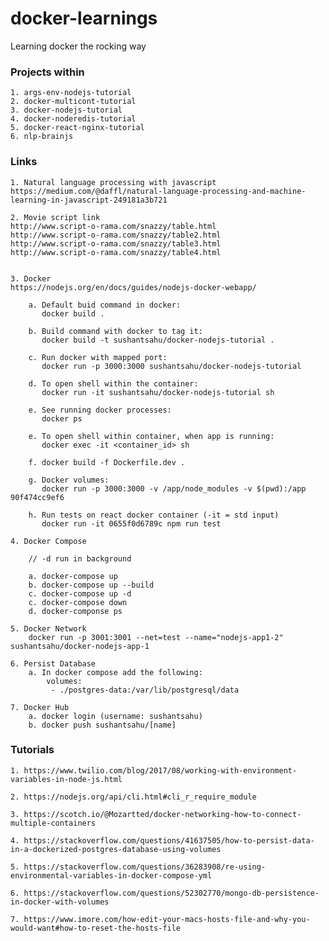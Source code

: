 # docker-learnings

Learning docker the rocking way

### Projects within

	1. args-env-nodejs-tutorial
	2. docker-multicont-tutorial
	3. docker-nodejs-tutorial
	4. docker-noderedis-tutorial
	5. docker-react-nginx-tutorial
	6. nlp-brainjs	

### Links

	1. Natural language processing with javascript
	https://medium.com/@daffl/natural-language-processing-and-machine-learning-in-javascript-249181a3b721

	2. Movie script link 
	http://www.script-o-rama.com/snazzy/table.html
	http://www.script-o-rama.com/snazzy/table2.html
	http://www.script-o-rama.com/snazzy/table3.html
	http://www.script-o-rama.com/snazzy/table4.html


	3. Docker
	https://nodejs.org/en/docs/guides/nodejs-docker-webapp/

		a. Default buid command in docker:
		   docker build .

		b. Build command with docker to tag it:
		   docker build -t sushantsahu/docker-nodejs-tutorial .

		c. Run docker with mapped port:
		   docker run -p 3000:3000 sushantsahu/docker-nodejs-tutorial

		d. To open shell within the container:
		   docker run -it sushantsahu/docker-nodejs-tutorial sh

		e. See running docker processes:
		   docker ps

		e. To open shell within container, when app is running:
		   docker exec -it <container_id> sh  

		f. docker build -f Dockerfile.dev .

		g. Docker volumes:
		   docker run -p 3000:3000 -v /app/node_modules -v $(pwd):/app 90f474cc9ef6

		h. Run tests on react docker container (-it = std input)
		   docker run -it 0655f0d6789c npm run test

	4. Docker Compose

		// -d run in background

		a. docker-compose up
		b. docker-compose up --build
		c. docker-compose up -d
		c. docker-compose down 
		d. docker-componse ps
		
	5. Docker Network
		docker run -p 3001:3001 --net=test --name="nodejs-app1-2" sushantsahu/docker-nodejs-app-1
		
	6. Persist Database
		a. In docker compose add the following:
			volumes:
			 - ./postgres-data:/var/lib/postgresql/data
			 
	7. Docker Hub
		a. docker login (username: sushantsahu)
		b. docker push sushantsahu/[name]
	
		

### Tutorials

	1. https://www.twilio.com/blog/2017/08/working-with-environment-variables-in-node-js.html

	2. https://nodejs.org/api/cli.html#cli_r_require_module
	
	3. https://scotch.io/@Mozartted/docker-networking-how-to-connect-multiple-containers
	
	4. https://stackoverflow.com/questions/41637505/how-to-persist-data-in-a-dockerized-postgres-database-using-volumes
	
	5. https://stackoverflow.com/questions/36283908/re-using-environmental-variables-in-docker-compose-yml
	
	6. https://stackoverflow.com/questions/52302770/mongo-db-persistence-in-docker-with-volumes
	
	7. https://www.imore.com/how-edit-your-macs-hosts-file-and-why-you-would-want#how-to-reset-the-hosts-file
	
